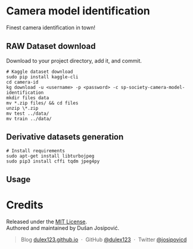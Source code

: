 

# Camera model identification

Finest camera identification in town!


## RAW Dataset download

Download to your project directory, add it, and commit.

```
# Kaggle dataset download
sudo pip install kaggle-cli
cd camera-id
kg download -u <username> -p <password> -c sp-society-camera-model-identification
mkdir files data
mv *.zip files/ && cd files
unzip \*.zip 
mv test ../data/
mv train ../data/
```

## Derivative datasets generation
```
# Install requirements
sudo apt-get install libturbojpeg
sudo pip3 install cffi tqdm jpeg4py
```
## Usage


# Credits

Released under the [MIT License].<br>
Authored and maintained by Dušan Josipović.

> Blog [dulex123.github.io](http://dulex123.github.io) &nbsp;&middot;&nbsp;
> GitHub [@dulex123](https://github.com/dulex123) &nbsp;&middot;&nbsp;
> Twitter [@josipovicd](https://twitter.com/josipovicd)

[MIT License]: http://mit-license.org/
